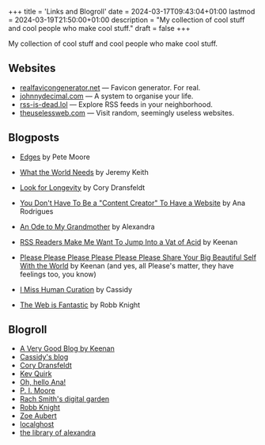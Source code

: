 +++
title = 'Links and Blogroll'
date = 2024-03-17T09:43:04+01:00
lastmod = 2024-03-19T21:50:00+01:00
description = "My collection of cool stuff and cool people who make cool stuff."
draft = false
+++

My collection of cool stuff and cool people who make cool stuff.

## Websites

- [realfavicongenerator.net](https://realfavicongenerator.net) &mdash; Favicon
  generator. For real.
- [johnnydecimal.com](https://johnnydecimal.com) &mdash; A system to organise your life.
- [rss-is-dead.lol](https://rss-is-dead.lol) &mdash; Explore RSS feeds in your
  neighborhood.
- [theuselessweb.com](https://theuselessweb.com) &mdash; Visit random, seemingly
  useless websites.

## Blogposts

- [Edges](https://pimoore.ca/2023/11/26/edges.html) by Pete Moore

- [What the World Needs](https://adactio.com/journal/20996) by Jeremy Keith

- [Look for Longevity](https://coryd.dev/posts/2024/look-for-longevity/) by
  Cory Dransfeldt

- [You Don't Have To Be a "Content Creator" To Have a
  Website](https://ohhelloana.blog/just-get-a-website/) by Ana Rodrigues

- [An Ode to My Grandmother](https://library.xandra.cc/gloria/) by Alexandra

- [RSS Readers Make Me Want To Jump Into a Vat of
  Acid](https://gkeenan.co/avgb/rss-readers-make-me-want-to-jump-into-a-vat-of-acid)
  by Keenan

- [Please Please Please Please Please Please Share Your Big Beautiful Self With
  the
  World](https://gkeenan.co/avgb/please-please-please-please-please-please-share-your-big-dumb-beautiful-self-with-the-world)
  by Keenan (and yes, all Please's matter, they have feelings too, you know)

- [I Miss Human Curation](https://blog.cassidoo.co/post/human-curation/) by
  Cassidy

- [The Web is Fantastic](https://rknight.me/blog/the-web-is-fantastic/) by Robb
  Knight

## Blogroll

- [A Very Good Blog by Keenan](https://gkeenan.co/avgb)
- [Cassidy's blog](https://blog.cassidoo.co)
- [Cory Dransfeldt](https://coryd.dev)
- [Kev Quirk](https://kevquirk.com)
- [Oh, hello Ana!](https://ohhelloana.blog/posts/)
- [P. I. Moore](https://pimoore.ca)
- [Rach Smith's digital garden](https://rachsmith.com)
- [Robb Knight](https://rknight.me/blog/)
- [Zoe Aubert](https://zoeaubert.me)
- [localghost](https://localghost.dev)
- [the library of alexandra](https://library.xandra.cc)
